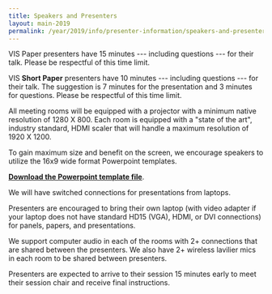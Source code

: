 ```yaml
---
title: Speakers and Presenters
layout: main-2019
permalink: /year/2019/info/presenter-information/speakers-and-presenters
---
```

VIS Paper presenters have 15 minutes --- including questions --- for
their talk. Please be respectful of this time limit.  

VIS **Short Paper** presenters have 10 minutes --- including questions --- for
their talk. The suggestion is 7 minutes for the presentation and 3 minutes for questions. Please be respectful of this time limit.  

All meeting rooms will be equipped with a projector with a minimum
native resolution of 1280 X 800. Each room is equipped with a "state
of the art", industry standard, HDMI scaler that will handle a maximum
resolution of 1920 X 1200.

To gain maximum size and benefit on the screen, we encourage speakers
to utilize the 16x9 wide format Powerpoint templates.

[**Download the Powerpoint template file**](/attachments/vis19-16x9-Tahoma.ppt).

We will have switched connections for presentations from laptops.

Presenters are encouraged to bring their own laptop (with video adapter if your laptop does not have standard HD15 (VGA),
HDMI, or DVI connections) for panels, papers, and presentations. 

We support computer audio in each of the rooms with 2+ connections
that are shared between the presenters. We also have 2+ wireless
lavilier mics in each room to be shared between presenters.

Presenters are expected to arrive to their session 15 minutes early to
meet their session chair and receive final instructions.
